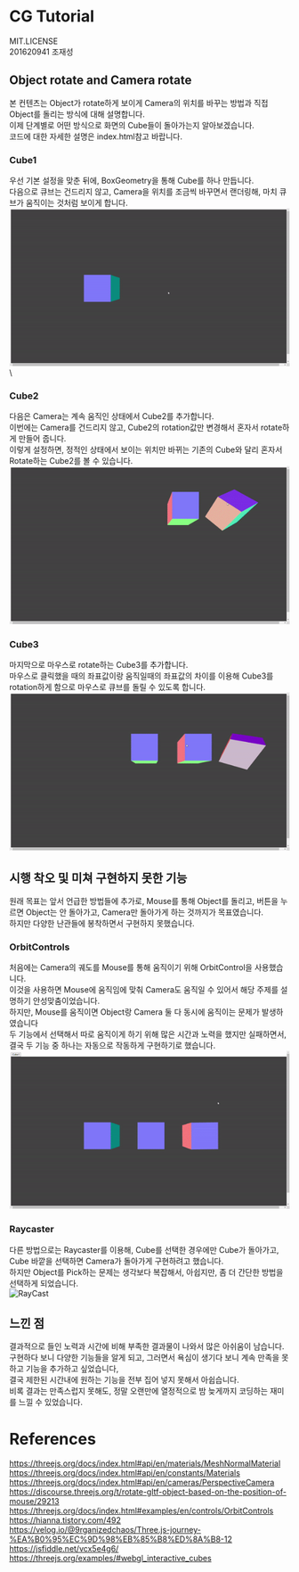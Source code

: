 # CG Tutorial
MIT.LICENSE\
201620941 조재성

## Object rotate and Camera rotate

본 컨텐츠는 Object가 rotate하게 보이게 Camera의 위치를 바꾸는 방법과 직접 Object를 돌리는 방식에 대해 설명합니다.\
이제 단계별로 어떤 방식으로 화면의 Cube들이 돌아가는지 알아보겠습니다.\
코드에 대한 자세한 설명은 index.html참고 바랍니다.

### Cube1

우선 기본 설정을 맞춘 뒤에, BoxGeometry을 통해 Cube를 하나 만듭니다.\
다음으로 큐브는 건드리지 않고, Camera을 위치를 조금씩 바꾸면서 랜더링해, 마치 큐브가 움직이는 것처럼 보이게 합니다.\
![Cube1](camera_rotate.gif)\

### Cube2

다음은 Camera는 계속 움직인 상태에서 Cube2를 추가합니다.\
이번에는 Camera를 건드리지 않고, Cube2의 rotation값만 변경해서 혼자서 rotate하게 만들어 줍니다.\
이렇게 설정하면, 정적인 상태에서 보이는 위치만 바뀌는 기존의 Cube와 달리 혼자서 Rotate하는 Cube2를 볼 수 있습니다.\
![Cube2](cube_rotate.gif)

### Cube3

마지막으로 마우스로 rotate하는 Cube3를 추가합니다.\
마우스로 클릭했을 때의 좌표값이랑 움직일때의 좌표값의 차이를 이용해 Cube3를 rotation하게 함으로 마우스로 큐브를 돌릴 수 있도록 합니다.\
![Cube3](mouse_rotate.gif)

## 시행 착오 및 미쳐 구현하지 못한 기능

원래 목표는 앞서 언급한 방법들에 추가로, Mouse를 통해 Object를 돌리고, 버튼을 누르면 Object는 안 돌아가고, Camera만 돌아가게 하는 것까지가 목표였습니다.\
하지만 다양한 난관들에 봉착하면서 구현하지 못했습니다.

### OrbitControls

처음에는 Camera의 궤도를 Mouse를 통해 움직이기 위해 OrbitControl을 사용했습니다.\
이것을 사용하면 Mouse에 움직임에 맞춰 Camera도 움직일 수 있어서 해당 주제를 설명하기 안성맞춤이었습니다.\
하지만, Mouse를 움직이면 Object랑 Camera 둘 다 동시에 움직이는 문제가 발생하였습니다\
두 기능에서 선택해서 따로 움직이게 하기 위해 많은 시간과 노력을 했지만 실패하면서, 결국 두 기능 중 하나는 자동으로 작동하게 구현하기로 했습니다.\
![OrbitControls](double_rotate.gif)

### Raycaster

다른 방법으로는 Raycaster를 이용해, Cube를 선택한 경우에만 Cube가 돌아가고, Cube 바깥을 선택하면 Camera가 돌아가게 구현하려고 했습니다.\
하지만 Object를 Pick하는 문제는 생각보다 복잡해서, 아쉽지만, 좀 더 간단한 방법을 선택하게 되었습니다.\
![RayCast](example_raycast.gif)

## 느낀 점

결과적으로 들인 노력과 시간에 비해 부족한 결과물이 나와서 많은 아쉬움이 남습니다.\
구현하다 보니 다양한 기능들을 알게 되고, 그러면서 욕심이 생기다 보니 계속 만족을 못하고 기능을 추가하고 싶었습니다,\
결국 제한된 시간내에 원하는 기능을 전부 집어 넣지 못해서 아쉽습니다.\
비록 결과는 만족스럽지 못해도, 정말 오랜만에 열정적으로 밤 늦게까지 코딩하는 재미를 느낄 수 있었습니다.

# References

https://threejs.org/docs/index.html#api/en/materials/MeshNormalMaterial \
https://threejs.org/docs/index.html#api/en/constants/Materials \
https://threejs.org/docs/index.html#api/en/cameras/PerspectiveCamera \
https://discourse.threejs.org/t/rotate-gltf-object-based-on-the-position-of-mouse/29213 \
https://threejs.org/docs/index.html#examples/en/controls/OrbitControls \
https://hianna.tistory.com/492 \
https://velog.io/@9rganizedchaos/Three.js-journey-%EA%B0%95%EC%9D%98%EB%85%B8%ED%8A%B8-12 \
https://jsfiddle.net/vcx5e4g6/ \
https://threejs.org/examples/#webgl_interactive_cubes

